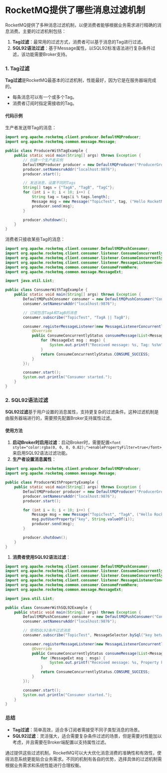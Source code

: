 # RocketMQ提供了哪些消息过滤机制

<font style="color:rgba(0, 0, 0, 0.82);">RocketMQ提供了多种消息过滤机制，以便消费者能够根据业务需求进行精确的消息消费。主要的过滤机制包括：</font>

1. **<font style="color:rgba(0, 0, 0, 0.82);">Tag过滤</font>**<font style="color:rgba(0, 0, 0, 0.82);">：最常用的过滤方式，消费者可以基于消息的Tag进行过滤。</font>
2. **<font style="color:rgba(0, 0, 0, 0.82);">SQL92语法过滤</font>**<font style="color:rgba(0, 0, 0, 0.82);">：基于Message属性，以SQL92标准语法进行复杂条件过滤，该功能需要Broker支持。</font>

### <font style="color:rgba(0, 0, 0, 0.82);">1. Tag过滤</font>

**<font style="color:rgba(0, 0, 0, 0.82);">Tag过滤</font>**<font style="color:rgba(0, 0, 0, 0.82);">是RocketMQ最基本的过滤机制，性能最好，因为它是在服务器端完成的。</font>

+ <font style="color:rgba(0, 0, 0, 0.82);">每条消息可以有一个或多个Tag。</font>
+ <font style="color:rgba(0, 0, 0, 0.82);">消费者订阅时指定需接收的Tag。</font>

#### <font style="color:rgba(0, 0, 0, 0.82);">代码示例</font>

<font style="color:rgba(0, 0, 0, 0.82);">生产者发送带Tag的消息：</font>

```java
import org.apache.rocketmq.client.producer.DefaultMQProducer;  
import org.apache.rocketmq.common.message.Message;  

public class ProducerWithTagExample {  
    public static void main(String[] args) throws Exception {  
        // 创建一个生产者实例  
        DefaultMQProducer producer = new DefaultMQProducer("ProducerGroupName");  
        producer.setNamesrvAddr("localhost:9876");  
        producer.start();  

        // 发送消息，设置不同的Tags  
        String[] tags = {"TagA", "TagB", "TagC"};  
        for (int i = 0; i < 10; i++) {  
            String tag = tags[i % tags.length];  
            Message msg = new Message("TopicTest", tag, ("Hello RocketMQ " + i).getBytes());  
            producer.send(msg);  
        }  

        producer.shutdown();  
    }  
}
```

<font style="color:rgba(0, 0, 0, 0.82);">消费者只接收某些Tag的消息：</font>

```java
import org.apache.rocketmq.client.consumer.DefaultMQPushConsumer;  
import org.apache.rocketmq.client.consumer.listener.ConsumeConcurrentlyContext;  
import org.apache.rocketmq.client.consumer.listener.ConsumeConcurrentlyStatus;  
import org.apache.rocketmq.client.consumer.listener.MessageListenerConcurrently;  
import org.apache.rocketmq.common.consumer.ConsumeFromWhere;  
import org.apache.rocketmq.common.message.MessageExt;  

import java.util.List;  

public class ConsumerWithTagExample {  
    public static void main(String[] args) throws Exception {  
        DefaultMQPushConsumer consumer = new DefaultMQPushConsumer("ConsumerGroupName");  
        consumer.setNamesrvAddr("localhost:9876");  

        // 订阅包含TagA和TagB的消息  
        consumer.subscribe("TopicTest", "TagA || TagB");  

        consumer.registerMessageListener(new MessageListenerConcurrently() {  
            @Override  
            public ConsumeConcurrentlyStatus consumeMessage(List<MessageExt> msgs, ConsumeConcurrentlyContext context) {  
                for (MessageExt msg : msgs) {  
                    System.out.printf("Received message: %s, Tag: %s%n", new String(msg.getBody()), msg.getTags());  
                }  
                return ConsumeConcurrentlyStatus.CONSUME_SUCCESS;  
            }  
        });  

        consumer.start();  
        System.out.println("Consumer started.");  
    }  
}
```

### <font style="color:rgba(0, 0, 0, 0.82);">2. SQL92语法过滤</font>

**<font style="color:rgba(0, 0, 0, 0.82);">SQL92过滤</font>**<font style="color:rgba(0, 0, 0, 0.82);">基于用户设置的消息属性，支持更复杂的过滤条件。这种过滤机制是由服务器端进行的，需要预先配置Broker支持属性过滤。</font>

#### <font style="color:rgba(0, 0, 0, 0.82);">使用方法</font>

1. **<font style="color:rgba(0, 0, 0, 0.82);">启动Broker时启用过滤</font>**<font style="color:rgba(0, 0, 0, 0.82);">：启动Broker时，需要配置</font>`<font style="color:rgba(0, 0, 0, 0.82);">enablePropertyFilter=true</font>`<font style="color:rgba(0, 0, 0, 0.82);">来启用SQL92语法过滤功能。</font>
2. **<font style="color:rgba(0, 0, 0, 0.82);">生产者设置消息属性</font>**<font style="color:rgba(0, 0, 0, 0.82);">：</font>

```java
import org.apache.rocketmq.client.producer.DefaultMQProducer;  
import org.apache.rocketmq.common.message.Message;  

public class ProducerWithPropertyExample {  
    public static void main(String[] args) throws Exception {  
        DefaultMQProducer producer = new DefaultMQProducer("ProducerGroupName");  
        producer.setNamesrvAddr("localhost:9876");  
        producer.start();  

        for (int i = 0; i < 10; i++) {  
            Message msg = new Message("TopicTest", "TagA", ("Hello RocketMQ " + i).getBytes());  
            msg.putUserProperty("key", String.valueOf(i));  
            producer.send(msg);  
        }  

        producer.shutdown();  
    }  
}
```

1. **<font style="color:rgba(0, 0, 0, 0.82);">消费者使用SQL92语法过滤</font>**<font style="color:rgba(0, 0, 0, 0.82);">：</font>

```java
import org.apache.rocketmq.client.consumer.DefaultMQPushConsumer;  
import org.apache.rocketmq.client.consumer.listener.ConsumeConcurrentlyContext;  
import org.apache.rocketmq.client.consumer.listener.ConsumeConcurrentlyStatus;  
import org.apache.rocketmq.client.consumer.listener.MessageListenerConcurrently;  
import org.apache.rocketmq.common.consumer.ConsumeFromWhere;  
import org.apache.rocketmq.common.message.MessageExt;  

import java.util.List;  

public class ConsumerWithSQL92Example {  
    public static void main(String[] args) throws Exception {  
        DefaultMQPushConsumer consumer = new DefaultMQPushConsumer("ConsumerGroupName");  
        consumer.setNamesrvAddr("localhost:9876");  

        // 使用SQL92条件过滤消息  
        consumer.subscribe("TopicTest", MessageSelector.bySql("key between 0 and 5"));  

        consumer.registerMessageListener(new MessageListenerConcurrently() {  
            @Override  
            public ConsumeConcurrentlyStatus consumeMessage(List<MessageExt> msgs, ConsumeConcurrentlyContext context) {  
                for (MessageExt msg : msgs) {  
                    System.out.printf("Received message: %s, Property key: %s%n", new String(msg.getBody()), msg.getUserProperty("key"));  
                }  
                return ConsumeConcurrentlyStatus.CONSUME_SUCCESS;  
            }  
        });  

        consumer.start();  
        System.out.println("Consumer started.");  
    }  
}
```

### <font style="color:rgba(0, 0, 0, 0.82);">总结</font>

+ **<font style="color:rgba(0, 0, 0, 0.82);">Tag过滤</font>**<font style="color:rgba(0, 0, 0, 0.82);">：简单高效，适合多订阅者需接受不同子类型消息的场景。</font>
+ **<font style="color:rgba(0, 0, 0, 0.82);">SQL92过滤</font>**<font style="color:rgba(0, 0, 0, 0.82);">：灵活强大，适合需要复杂条件过滤的场景，但是需要对性能加以考虑，并且需要在Broker端配置以支持属性过滤。</font>

<font style="color:rgba(0, 0, 0, 0.82);">通过提供这些过滤机制，RocketMQ可以大大优化消息消费的准确性和有效性，使得消息系统更能贴合业务需求。不同的机制有各自的优势，选择具体的过滤机制需根据业务需求和系统性能进行合理权衡。</font>

